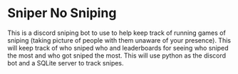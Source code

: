 # Sniper No Sniping
This is a discord sniping bot to use to help keep track of running games of sniping (taking picture of people with them unaware of your presence). This will keep track of who sniped who and leaderboards for seeing who sniped the most and who got sniped the most. This will use python as the discord bot and a SQLite server to track snipes.
